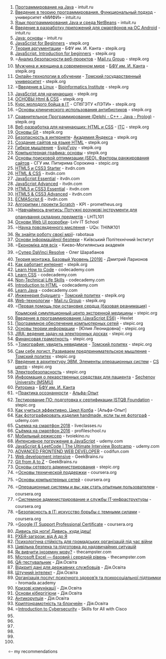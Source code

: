 1. [Программирование на Java](https://www.intuit.ru/verifydiplomas/100812594) - intuit.ru
2. [Введение в теорию программирования. Функциональный подход](https://www.intuit.ru/verifydiplomas/100765479) - университет «МИФИ» - intuit.ru
3. [Язык программирования Java и среда NetBeans](https://www.intuit.ru/verifydiplomas/100814231) - intuit.ru
4. [Введение в разработку приложений для смартфонов на ОС Android](https://www.intuit.ru/verifydiplomas/100751565) - intuit.ru
5. [Java: основы](https://www.intuit.ru/verifydiplomas/100810005) - intuit.ru
6. [JavaScript for Beginners](https://stepik.org/cert/219826) - stepik.org
7. [Теория аргументации](https://stepik.org/cert/211988) - БФУ им. И. Канта - stepik.org
8. [JavaScript. Introduction for beginners](https://stepik.org/cert/219826) - stepik.org
9. ⭐[Анализ безопасности веб-проектов](https://stepik.org/cert/214763) - [Mail.ru Group](https://stepik.org/org/mailru) - stepik.org
10. [Мужчина и женщина в современном мире](https://stepik.org/cert/212003) - [БФУ им. И. Канта](https://stepik.org/users/38793712) - stepik.org
11. [Онлайн-технологии в обучении](https://stepik.org/cert/207793) - [Томский государственный университет](https://stepik.org/users/33163326) - stepik.org
12. ⭐[Введение в Linux](https://stepik.org/cert/198869) - [Bioinformatics Institute](https://stepik.org/users/651763) - stepik.org
13. [JavaScript для начинающих](https://stepik.org/cert/213779) - stepik.org
14. [ОСНОВЫ Html & CSS](https://stepik.org/cert/198650) - stepik.org
15. [Курс молодого бойца в IT](https://stepik.org/cert/237007) - СПбГЭТУ «ЛЭТИ» - stepik.org
16. ⭐[Основы клинического использования антибиотиков](https://stepik.org/cert/214982) - stepik.org
17. [Сравнительное Программирование (Delphi - C++ - Java - Prolog)](https://stepik.org/course/16657) - stepik.org
18. [Веб-разработка для начинающих: HTML и CSS](https://stepik.org/cert/222674) - [ITC](https://stepik.org/users/24073100) - stepik.org
19. [Основы Git](https://stepik.org/cert/221371) - stepik.org
20. [Безопасность в интернете](https://stepik.org/cert/195511)- [Академия Яндекса](https://stepik.org/users/1762074) - stepik.org
21. [Создание сайтов на языке HTML](https://stepik.org/course/51493) - stepik.org
22. [Гибкое мышление](https://stepik.org/course/17830) - [БудуГуру](https://stepik.org/users/57310195) - stepik.org
23. [Компьютерная графика: основы](https://stepik.org/cert/327601)  - stepik.org
24. [Основы поисковой оптимизации (SEO). Факторы ранжирования сайтов](https://stepik.org/cert/328267) - СГУ им. Питирима Сорокина - stepic.org
25. [HTML5 и CSS3 Starter](https://testprovider.com/ru/Certificate/Search/TP57587382) - itvdn.com
26. [HTML & CSS](https://testprovider.com/ru/Certificate/Search/TP84053271) - itvdn.com
27. [JavaScript Essential](https://testprovider.com/ru/Certificate/Search/TP15882801) - itvdn.com
28. [JavaScript Advanced](https://testprovider.com/ru/Certificate/Search/TP68603188) - itvdn.com
29. [HTML5 и CSS3 Essential](https://testprovider.com/ru/Certificate/Search/TP89126591) - itvdn.com
30. [HTML5 & CSS3 Advanced](https://testprovider.com/ru/Certificate/Search/TP54985789) - itvdn.com
31. [ECMAScript 6](https://itvdn.com/ru/video/es6) - itvdn.com
32. [Алгоритми і проекти Scratch](https://courses.prometheus.org.ua/courses/course-v1:KPI+Scratch101+2017_T1/about) - KPI - prometheus.org
33. ⭐[Навчаймось вчитись: Потужні розумові інструменти для опанування складних предметів](https://courses.prometheus.org.ua/courses/course-v1:Prometheus+LHTL101+2018_T3/about) - LHTL101 
34. [Основи Web UI розробки](https://courses.prometheus.org.ua/courses/course-v1:LITS+114+2017_T4/about)- Lviv IT School
35. ⭐[Наука повсякденного мислення](https://courses.prometheus.org.ua/courses/UQx/THINK101/2016_T2/about) - UQx: THINK101
36. [Як знайти роботу своєї мрії](https://courses.prometheus.org.ua/courses/rabotaua/WORK101/2016_T1/about)- rabotaua
37. [Основи інформаційної безпеки](https://courses.prometheus.org.ua/courses/KPI/IS101/2014_T1/about) - Київський Політехнічний Інститут
38. ⭐[Економіка для всіх](https://courses.prometheus.org.ua/courses/NaUKMA/103/2015_T1/about) - Києво-Могилянська академія
39. ⭐[Супер DaVinci Resolve](https://photoshop-master.org/disc250/) - Олег Шарабанов
40. [Теория монтажа. Базовый Уровень [2019]](https://www.profileschool.ru/category/video/course_theory_editing) - Дмитрий Ларионов
41. [Как работает интернет](https://stepik.org/course/14736) - stepik.org
42. [Learn How to Code](https://www.codecademy.com/learn/learn-how-to-code) - codecademy.com
43. [Learn CSS](https://www.codecademy.com/profiles/certif/certificates/9a5bb1fc45b4281af1fffec93b0aaf05) - codecademy.com
44. [Non-Technical Life Skills](https://www.codecademy.com/learn/nontech-life-skills) - codecademy.com
45. [Introduction to HTML](https://www.codecademy.com/profiles/certif/certificates/9eb0741e5ebef1f9f58a53bfac67d3a7) - codecademy.com
46. [Learn Java](https://www.codecademy.com/profiles/certif/certificates/d3f89367b558583e361640f778191345) - codecademy.com
47. [Инженерия будущего](https://stepik.org/course/2213) - [Томский политех](https://stepik.org/org/tpu) - stepik.org
48. [Web-технологии](https://stepik.org/cert/218377) - [Mail.ru Group](https://stepik.org/users/1382921) - stepik.org
49. ⭐[Первая помощь при остановке сердца (базовая реанимация)](https://stepik.org/cert/329126) - [Крымский симуляционный центр экстренной медицины](https://stepik.org/users/49898385) - stepic.org
50. [Введение в программирование (JavaScript ES6)](https://stepik.org/course/13929) - Hexlet
51. [Программное обеспечение компьютерных сетей](https://stepik.org/cert/330867) - stepic.org
52. [Основы теории информации](https://stepik.org/course/11488) - [Юлия Леонидовна] - stepic.org
53. [JIRA: ведение задач на электронных досках](https://stepik.org/cert/331163) - stepic.org
54. [Финансовая грамотность](https://stepik.org/cert/331653) - stepic.org
55. ⭐[Томография: увидеть невидимое](https://stepik.org/cert/334155) -  [Томский политех](https://stepik.org/org/tpu) - stepic.org
56. [Сам себе логист. Развиваем предпринимательское мышление](https://stepik.org/cert/335003) - [Томский политех](https://stepik.org/org/tpu) - stepic.org
57. [Введение в архитектуру ЭВМ. Элементы операционных систем](https://stepik.org/cert/336129) - [CS центр](https://stepik.org/org/compscicenter) - stepic.org
58. [Электробезопасность](https://stepik.org/course/6523)  - stepic.org
59. [Информация о лекарственных средствах для пациента](https://stepik.org/cert/339242) - [Sechenov University (MSMU)](https://stepik.org/org/1msmu)
60. [Риторика](https://stepik.org/cert/341244) - [БФУ им. И. Канта](https://stepik.org/org/bfu)
61. ⭐[Практика осознанности](https://stepik.org/course/6839) - [Альфа-Опыт](https://stepik.org/org/alfabank)
62. [Тестирование ПО: подготовка к сертификации ISTQB Foundation](https://stepik.org/cert/345072) - stepic.org
63. [Как учиться эффективно. Цикл Колба](https://stepik.org/course/31891) - [Альфа-Опыт]
64. [Как фотографировать изделия handmade, если ты не фотограф](https://www.udemy.com/course/how_to_photo_handmade/) - udemy.com
65. [Съемка на смартфон 2018](https://liveclasses.ru/course/photo/shooting_smartphone/) - liveclasses.ru 
66. [Съёмка на смартфон 2016](https://www.profileschool.ru/category/photography/course_smartphone_photography) - profileschool.ru
67. [Мобильный режиссер](https://tvoiekino.ru/courses/mobilnyj-rezhisser-2-0/) - tvoiekino.ru
68. [Интенсивное погружение в JavaScript](https://www.udemy.com/course/intensive-js/) - udemy.com
69. [JavaScript & LeetCode | The Ultimate Interview Bootcamp](https://www.udemy.com/course/ultimate-javascript-leetcode-interview-bootcamp/) - udemy.com
70. [ADVANCED FRONTEND WEB DEVELOPER](https://codifun.com/get-certificate/13/eyJpdiI6InJocmZoWEdkODBxNHBkdytzbUR0V3c9PSIsInZhbHVlIjoiOEtCQ3dLUVJ2V01ncG12N0NwY2p4UT09IiwibWFjIjoiNmI1OTQ1MjNjOGNiMWFhOWMzODIzMTA5ZDY0YzljM2Y3MmU0YTA3OWQxOGM2NDM0ZDI0N2M1NDQzNGRhNTVhZiJ9) - codifun.com
71. [Web development intensive](https://geekbrains.ru/certificates/615724.en) - GeekBrains.ru
72. [Git from A to Z](https://geekbrains.ru/certificates/1089723.en) - GeekBrains.ru
73. [Основы сетевого администрирования](https://stepik.org/59837) - stepic.org
74. ⭐[Основы технической поддержки](https://www.coursera.org/account/accomplishments/certificate/WKZZDXUNCD2F) - coursera.org
75. ⭐[Основы компьютерных сетей](https://www.coursera.org/account/accomplishments/certificate/2VPM3U6QFNC2) - coursera.org
76. ⭐[Операционные системы и вы: как стать опытным пользователем](https://www.coursera.org/account/accomplishments/certificate/UTWFBRHPVX5W) - coursera.org
77. ⭐[Системное администрирование и службы IT-инфраструктуры](https://www.coursera.org/account/accomplishments/certificate/W8A7ARSA6J8S) - coursera.org
78. ⭐[Безопасность в IT: искусство борьбы с темными силами](https://www.coursera.org/account/accomplishments/certificate/RLSKB3PPLAYG) - coursera.org
79. ⭐[Google IT Support Professional Certificate](https://www.coursera.org/account/accomplishments/specialization/certificate/QD97XLS8Y4RE) - coursera.org
80. [Дивись під ноги! Дивись, куди ідеш!](https://courses.zrozumilo.in.ua/certificates/dc68fb8ede91424da2356059fa97635d)
81. [РХБЯ-загрози: від А до Я](https://courses.zrozumilo.in.ua/certificates/8d5fbd1e7d8a46e4879dd099ce77969f)
82. [Психологічна стійкість для громадських організацій під час війни](https://courses.zrozumilo.in.ua/certificates/aa9e534d92714fe6bdf2f1f59659b7a6)
83. [Цивільна безпека та підготовка до надзвичайних ситуацій](https://courses.zrozumilo.in.ua/certificates/82988b7c36f54b519b6e3b5a5d193ae2)
84. [Як вивчити іноземну мову?](https://www.thecampster.com/ua/pdf/cert_en-459329) - thecampster.com
85. [Microsoft Excel — базовий і середній рівень](https://www.thecampster.com/ua/pdf/cert_en-459526) - thecampster.com
86. [QA-тестувальник](https://osvita.diia.gov.ua/uploads/certificate/20230712/kDINwEHYCdJYeMGdyWwZ_W54UPziFM65-1689153513.pdf) - Дія.Освіта
87. [Відкриті дані для державних службовців](https://osvita.diia.gov.ua/uploads/certificate/20230713/NuHYsHGntGulNE3t-ouw9fYmD99P0jNO-1689233973.pdf) - Дія.Освіта
88. [Штучний інтелект](https://osvita.diia.gov.ua/uploads/certificate/20230714/rfpspkb1f4jAeAebmjXAM04X_Y_cyNDD-1689323173.pdf) - Дія.Освіта
89. [Організація послуг психічного здоров’я та психосоціальної підтримки](https://hromada.academy/certificates/38688473) - hromada.academy
90. [Кризові комунікації](https://osvita.diia.gov.ua/uploads/certificate/20230807/r_EfwUaWHzURsk5O9hamTtnaPYOWwSkA-1691390893.pdf) - Дія.Освіта
91. [Основи кібергігієни](https://osvita.diia.gov.ua/uploads/certificate/20230811/QVY_nH991gR77X9keD9Jevhp3zwMEIJ6-1691754300.pdf?v=1707588356) - Дія.Освіта
92. [Антикорупція](https://osvita.diia.gov.ua/uploads/certificate/20231026/3xVXFlZz5bUwAB7f1E_IE_2vouifxVpa-1698315906.pdf) - Дія.Освіта
93. [Криптонрамотність та блокчейн](https://osvita.diia.gov.ua/uploads/certificate/20231026/S3hqWtpQXk_CWAjuSOe-6uUy4l2DAIUp-1698323018.pdf) - Дія.Освіта
94. ⭐[Introduction to Cybersecurity](https://www.credly.com/badges/3fa6ed69-e940-42a6-a29f-d3822d59f374/public_url) - Skills for All
with Cisco
95. []()
96. []()
97. []()
98. []()
99. []()
100. []()


⭐- my recommendations